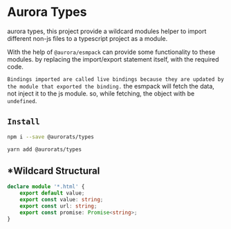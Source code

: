 # Aurora Types

aurora types, this project provide a wildcard modules helper to import different non-js files to a typescript project as a module.

With the help of `@aurora/esmpack` can provide some functionality to these modules. 
by replacing the import/export statement itself, with the required code.

`Bindings imported are called live bindings because they are updated by the module that exported the binding.` 
the esmpack will fetch the data, not inject it to the js module. so, while fetching, the object with be `undefined`.

## `Install`

``` bash
npm i --save @aurorats/types
```

``` bash
yarn add @aurorats/types
```

## *Wildcard Structural

```ts
declare module '*.html' {
    export default value;
    export const value: string;
    export const url: string;
    export const promise: Promise<string>;
}
```